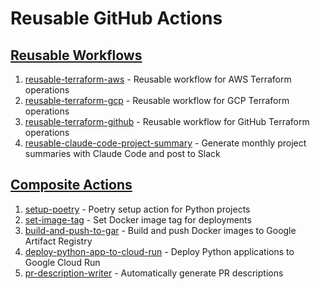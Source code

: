 # Reusable GitHub Actions

## [Reusable Workflows](https://docs.github.com/en/actions/sharing-automations/reusing-workflows)

1. [reusable-terraform-aws](.github/workflows/reusable-terraform-aws.md) - Reusable workflow for AWS Terraform operations
1. [reusable-terraform-gcp](.github/workflows/reusable-terraform-gcp.md) - Reusable workflow for GCP Terraform operations
1. [reusable-terraform-github](.github/workflows/reusable-terraform-github.md) - Reusable workflow for GitHub Terraform operations
1. [reusable-claude-code-project-summary](.github/workflows/reusable-claude-code-project-summary.md) - Generate monthly project summaries with Claude Code and post to Slack

## [Composite Actions](https://docs.github.com/en/actions/sharing-automations/creating-actions/creating-a-composite-action)

1. [setup-poetry](setup-poetry) - Poetry setup action for Python projects
1. [set-image-tag](set-image-tag) - Set Docker image tag for deployments
1. [build-and-push-to-gar](build-and-push-to-gar) - Build and push Docker images to Google Artifact Registry
1. [deploy-python-app-to-cloud-run](deploy-python-app-to-cloud-run) - Deploy Python applications to Google Cloud Run
1. [pr-description-writer](pr-description-writer) - Automatically generate PR descriptions
